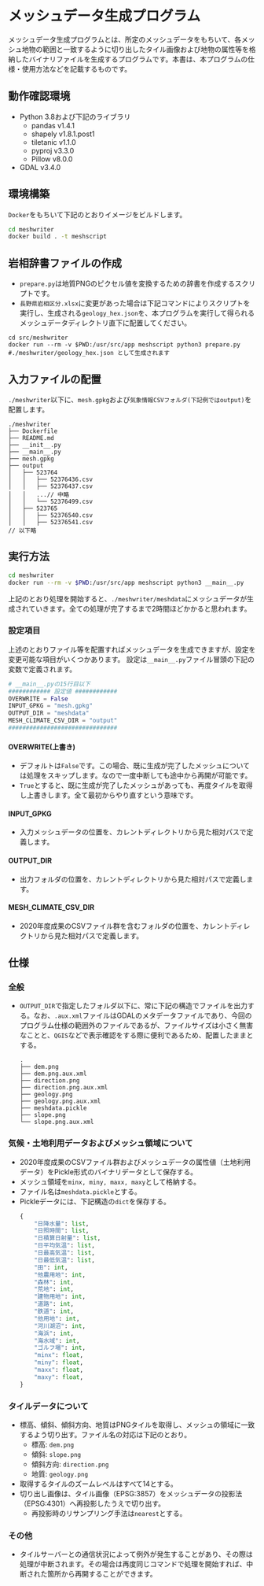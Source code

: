 # メッシュデータ生成プログラム

メッシュデータ生成プログラムとは、所定のメッシュデータをもちいて、各メッシュ地物の範囲と一致するように切り出したタイル画像および地物の属性等を格納したバイナリファイルを生成するプログラムです。本書は、本プログラムの仕様・使用方法などを記載するものです。

## 動作確認環境

- Python 3.8および下記のライブラリ
    - pandas v1.4.1
    - shapely v1.8.1.post1
    - tiletanic v1.1.0
    - pyproj v3.3.0
    - Pillow v8.0.0
- GDAL v3.4.0

## 環境構築

`Docker`をもちいて下記のとおりイメージをビルドします。

```sh
cd meshwriter
docker build . -t meshscript
```

## 岩相辞書ファイルの作成

- `prepare.py`は地質PNGのピクセル値を変換するための辞書を作成するスクリプトです。
- `長野県岩相区分.xlsx`に変更があった場合は下記コマンドによりスクリプトを実行し、生成される`geology_hex.json`を、本プログラムを実行して得られるメッシュデータディレクトリ直下に配置してください。

```shell
cd src/meshwriter
docker run --rm -v $PWD:/usr/src/app meshscript python3 prepare.py
#./meshwriter/geology_hex.json として生成されます
```


## 入力ファイルの配置

`./meshwriter`以下に、`mesh.gpkg`および`気象情報CSVフォルダ(下記例ではoutput)`を配置します。

```
./meshwriter
├── Dockerfile
├── README.md
├── __init__.py
├── __main__.py
├── mesh.gpkg
├── output
│   ├── 523764
│   │   ├── 52376436.csv
│   │   ├── 52376437.csv
│   │   ...// 中略
│   │   └── 52376499.csv
│   ├── 523765
│   │   ├── 52376540.csv
│   │   ├── 52376541.csv
// 以下略
```


## 実行方法

```sh
cd meshwriter
docker run --rm -v $PWD:/usr/src/app meshscript python3 __main__.py
```

上記のとおり処理を開始すると、`./meshwriter/meshdata`にメッシュデータが生成されていきます。全ての処理が完了するまで2時間ほどかかると思われます。


### 設定項目

上述のとおりファイル等を配置すればメッシュデータを生成できますが、設定を変更可能な項目がいくつかあります。
設定は`__main__.py`ファイル冒頭の下記の変数で定義されます。

```python
# __main__.pyの15行目以下
############ 設定値 ############
OVERWRITE = False
INPUT_GPKG = "mesh.gpkg"
OUTPUT_DIR = "meshdata"
MESH_CLIMATE_CSV_DIR = "output"
###############################
```

#### OVERWRITE(上書き)

- デフォルトは`False`です。この場合、既に生成が完了したメッシュについては処理をスキップします。なので一度中断しても途中から再開が可能です。
- `True`とすると、既に生成が完了したメッシュがあっても、再度タイルを取得し上書きします。全て最初からやり直すという意味です。

#### INPUT_GPKG

- 入力メッシュデータの位置を、カレントディレクトリから見た相対パスで定義します。

#### OUTPUT_DIR

- 出力フォルダの位置を、カレントディレクトリから見た相対パスで定義します。

#### MESH_CLIMATE_CSV_DIR

- 2020年度成果のCSVファイル群を含むフォルダの位置を、カレントディレクトリから見た相対パスで定義します。

## 仕様

### 全般

- `OUTPUT_DIR`で指定したフォルダ以下に、常に下記の構造でファイルを出力する。なお、`.aux.xml`ファイルはGDALのメタデータファイルであり、今回のプログラム仕様の範囲外のファイルであるが、ファイルサイズは小さく無害なことと、`QGIS`などで表示確認をする際に便利であるため、配置したままとする。
    ```
    .
    ├── dem.png
    ├── dem.png.aux.xml
    ├── direction.png
    ├── direction.png.aux.xml
    ├── geology.png
    ├── geology.png.aux.xml
    ├── meshdata.pickle
    ├── slope.png
    └── slope.png.aux.xml
    ```

### 気候・土地利用データおよびメッシュ領域について

- 2020年度成果のCSVファイル群およびメッシュデータの属性値（土地利用データ）をPickle形式のバイナリデータとして保存する。
- メッシュ領域を`minx, miny, maxx, maxy`として格納する。
- ファイル名は`meshdata.pickle`とする。
- Pickleデータには、下記構造の`dict`を保存する。
    ```python
    {
        "日降水量": list,
        "日照時間": list,
        "日積算日射量": list,
        "日平均気温": list,
        "日最高気温": list,
        "日最低気温": list,
        "田": int,
        "他農用地": int,
        "森林": int,
        "荒地": int,
        "建物用地": int,
        "道路": int,
        "鉄道": int,
        "他用地": int,
        "河川湖沼": int,
        "海浜": int,
        "海水域": int,
        "ゴルフ場": int,
        "minx": float,
        "miny": float,
        "maxx": float,
        "maxy": float,
    }
    ```


### タイルデータについて

- 標高、傾斜、傾斜方向、地質はPNGタイルを取得し、メッシュの領域に一致するよう切り出す。ファイル名の対応は下記のとおり。
    - 標高: `dem.png`
    - 傾斜: `slope.png`
    - 傾斜方向: `direction.png`
    - 地質: `geology.png`
- 取得するタイルのズームレベルはすべて14とする。
- 切り出し画像は、タイル画像（EPSG:3857）をメッシュデータの投影法（EPSG:4301）へ再投影したうえで切り出す。
    - 再投影時のリサンプリング手法は`nearest`とする。

### その他

- タイルサーバーとの通信状況によって例外が発生することがあり、その際は処理が中断されます。その場合は再度同じコマンドで処理を開始すれば、中断された箇所から再開することができます。
